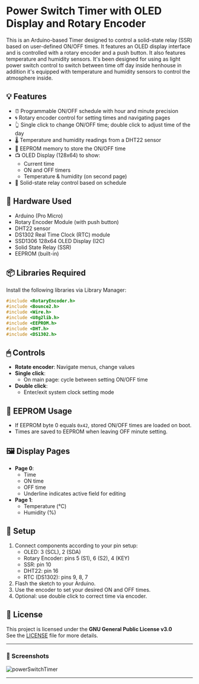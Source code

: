# Power Switch Timer with OLED Display and Rotary Encoder

This is an Arduino-based Timer designed to control a solid-state relay (SSR) based on user-defined ON/OFF times. It features an OLED display interface and is controlled with a rotary encoder and a push button. It also features temperature and humidity sensors.
It's been designed for using as light power switch control to switch between time off day inside henhouse in addition it's equipped with temperature and humidity sensors to control the atmosphere inside.

## 💡 Features

- ⏰ Programmable ON/OFF schedule with hour and minute precision  
- 🌀 Rotary encoder control for setting times and navigating pages  
- 👆 Single click to change ON/OFF time; double click to adjust time of the day  
- 🌡️ Temperature and humidity readings from a DHT22 sensor  
- 🧠 EEPROM memory to store the ON/OFF time  
- 📺 OLED Display (128x64) to show:
  - Current time  
  - ON and OFF timers  
  - Temperature & humidity (on second page)  
- 🔌 Solid-state relay control based on schedule

## 🔧 Hardware Used

- Arduino (Pro Micro)  
- Rotary Encoder Module (with push button)  
- DHT22 sensor  
- DS1302 Real Time Clock (RTC) module  
- SSD1306 128x64 OLED Display (I2C)  
- Solid State Relay (SSR)  
- EEPROM (built-in)  

## 📦 Libraries Required

Install the following libraries via Library Manager:

```cpp
#include <RotaryEncoder.h>
#include <Bounce2.h>
#include <Wire.h>
#include <U8g2lib.h>
#include <EEPROM.h>
#include <DHT.h>
#include <DS1302.h>
```

## 🖱 Controls

- **Rotate encoder**: Navigate menus, change values  
- **Single click**:
  - On main page: cycle between setting ON/OFF time  
- **Double click**:
  - Enter/exit system clock setting mode  

## 🧠 EEPROM Usage

- If EEPROM byte 0 equals `0x42`, stored ON/OFF times are loaded on boot.  
- Times are saved to EEPROM when leaving OFF minute setting.  

## 🖼️ Display Pages

- **Page 0**:
  - Time  
  - ON time  
  - OFF time  
  - Underline indicates active field for editing  
- **Page 1**:
  - Temperature (°C)  
  - Humidity (%)  

## 🧪 Setup

1. Connect components according to your pin setup:
   - OLED: 3 (SCL), 2 (SDA) 
   - Rotary Encoder: pins 5 (S1), 6 (S2), 4 (KEY)  
   - SSR: pin 10  
   - DHT22: pin 16  
   - RTC (DS1302): pins 9, 8, 7  
3. Flash the sketch to your Arduino.  
4. Use the encoder to set your desired ON and OFF times.  
5. Optional: use double click to correct time via encoder.  

## 📄 License

This project is licensed under the **GNU General Public License v3.0**  
See the [LICENSE](./LICENSE) file for more details.

---

### 📸 Screenshots

![powerSwitchTimer](https://github.com/user-attachments/assets/1f2cafa1-bfc2-4718-9319-fdf4058b882d)

---
